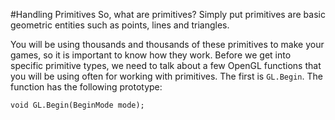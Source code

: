 #Handling Primitives
So, what are primitives? Simply put primitives are basic geometric entities such as points, lines and triangles.

You will be using thousands and thousands of these primitives to make your games, so it is important to know how they work. Before we get into specific primitive types, we need to talk about a few OpenGL functions that you will be using often for working with primitives. The first is ```GL.Begin```. The function has the following prototype:

```
void GL.Begin(BeginMode mode);
```